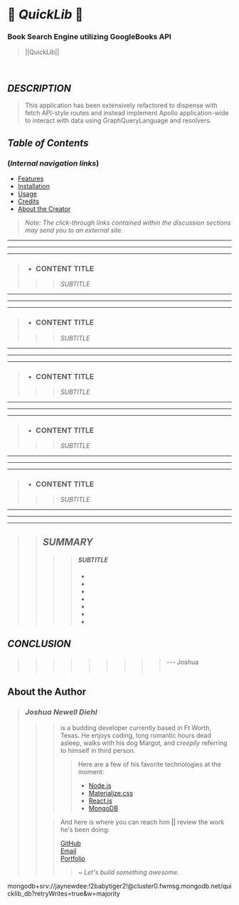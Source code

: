 #   📘 *QuickLib* 📘

### Book Search Engine utilizing GoogleBooks API  
> ||QuickLib||
<br>

## *DESCRIPTION* 
> This application has been extensively refactored to dispense with fetch API-style routes and instead implement Apollo application-wide to interact with data using GraphQueryLanguage and resolvers.
> 
>>  
>> 

## *Table of Contents*
### (*Internal navigation links*)
- [Features](#features)
- [Installation](#installation)
- [Usage](#usage)
- [Credits](#credits)
- [About the Creator](#about-the-creator)
 
> *Note: The click-through links contained within the discussion sections may send you to an external site.*
___  
___
___
> - ### **CONTENT TITLE**
>>>  *SUBTITLE* <br>
>>>>  
>>>  
>>> 
___  
___
___  
> - ### **CONTENT TITLE**
>>>  *SUBTITLE* <br>
>>>>  
>>>  
>>> 
___  
___
___  
> - ### **CONTENT TITLE**
>>>  *SUBTITLE* <br>
>>>>  
>>>  
>>> 
___  
___
___  
> - ### **CONTENT TITLE**
>>>  *SUBTITLE* <br>
>>>>  
>>>  
>>> 
___  
___
___  
> - ### **CONTENT TITLE**
>>>  *SUBTITLE* <br>
>>>>  
>>>  
>>> 
___  
___
___  
>> ## ***SUMMARY***  
>>>>  #### *SUBTITLE*  
>>>> 
>>>>  #### 
>>>>  
>>>> -   
>>>> -   
>>>> -   
>>>> -  
>>>> - 
>>>> - 
>>>> - 

## ***CONCLUSION***  
  ####
  ####
  > ####  
  
>>>>>>>>> --- Joshua <br> <br>


## About the Author

> ### *Joshua Newell Diehl*
>>>  
>>> is a budding developer currently based in Ft Worth, Texas.  He enjoys coding, long romantic hours dead asleep, walks with his dog Margot, and *creepily* referring to himself in third person.  
>>>>  
>>>> Here are a few of his favorite technologies at the moment:
>>>> - [Node.js](https://nodejs.org/en/)  
>>>> - [Materialize.css](https://materializecss.com/)  
>>>> - [React.js](https://reactjs.org/)  
>>>> - [MongoDB](https://www.mongodb.com/)  
>>>>  
>>  
>>> And here is where you can reach him [||](https://developer.mozilla.org/en-US/docs/Web/JavaScript/Reference/Operators/Logical_OR 'Javascript OR Operator') review the work he's been doing:   
>>>
>>> [GitHub](https://github.com/JaynewDee 'Repositories authored by Joshua Newell Diehl')  
>>> [Email](mailto:jdiehl2236@gmail.com)  
>>> [Portfolio](https://jaynewdee.github.io/Personal-Portfolio-Bluev2/)
>>>
>>>> ~ *Let's build something awesome.*

mongodb+srv://jaynewdee:!2babytiger2!@cluster0.fwmsg.mongodb.net/quicklib_db?retryWrites=true&w=majority